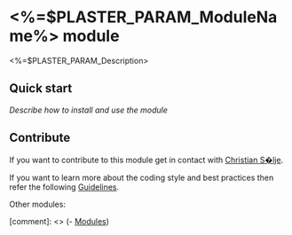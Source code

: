 # <%=$PLASTER_PARAM_ModuleName%> module

<%=$PLASTER_PARAM_Description>

## Quick start

*Describe how to install and use the module*

## Contribute

If you want to contribute to this module get in contact with [Christian S�lje](<christian.solje@sentia.dk>).

If you want to learn more about the coding style and best practices then refer the following [Guidelines](https://poshcode.gitbooks.io/powershell-practice-and-style/).

Other modules:

[comment]: <> (- [Modules](https://source.netcompany.com/tfs/Netcompany/NCTEAM1/_wiki/wikis/NCTEAM1.wiki?wikiVersion=GBwikiMaster&pagePath=%2FModules))
